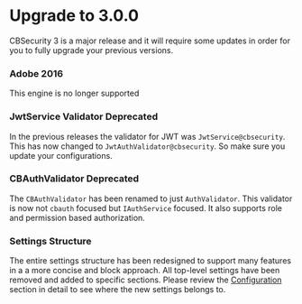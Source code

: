 # Upgrade to 3.0.0

CBSecurity 3 is a major release and it will require some updates in order for you to fully upgrade your previous versions.

### Adobe 2016

This engine is no longer supported

### JwtService Validator Deprecated

In the previous releases the validator for JWT was `JwtService@cbsecurity`.  This has now changed to `JwtAuthValidator@cbsecurity`.  So make sure you update your configurations.

### CBAuthValidator Deprecated

The `CBAuthValidator` has been renamed to just `AuthValidator`.  This validator is now not `cbauth` focused but `IAuthService` focused.  It also supports role and permission based authorization.

### Settings Structure

The entire settings structure has been redesigned to support many features in a a more concise and block approach.  All top-level settings have been removed and added to specific sections.  Please review the [Configuration](../getting-started/configuration/) section in detail to see where the new settings belongs to.
